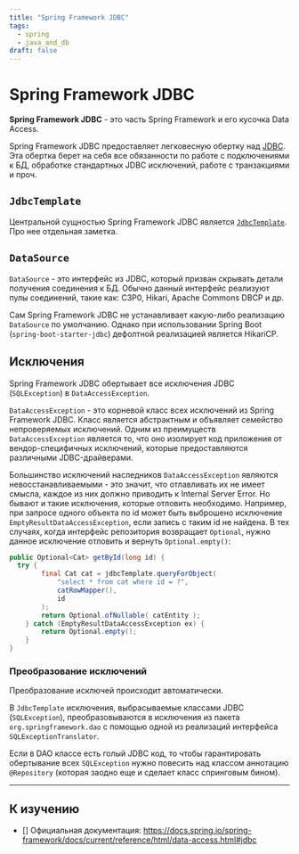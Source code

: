 ```yaml
---
title: "Spring Framework JDBC"
tags:
  - spring
  - java_and_db
draft: false
---
```


# Spring Framework JDBC

**Spring Framework JDBC** - это часть Spring Framework и его кусочка Data Access.

Spring Framework JDBC предоставляет легковесную обертку над [JDBC](../java/jdbc.md). 
Эта обертка берет на себя все обязанности по работе с подключениями к БД, обработке стандартных JDBC исключений, работе с транзакциями и проч.

## `JdbcTemplate`

Центральной сущностью Spring Framework JDBC является [`JdbcTemplate`](jdbc_template.md). Про нее отдельная заметка.

## `DataSource`

`DataSource` - это интерфейс из JDBC, который призван скрывать детали получения соединения к БД. 
Обычно данный интерфейс реализуют пулы соединений, такие как: C3P0, Hikari, Apache Commons DBCP и др.

Сам Spring Framework JDBC не устанавливает какую-либо реализацию `DataSource` по умолчанию.
Однако при использовании Spring Boot (`spring-boot-starter-jdbc`) дефолтной реализацией является HikariCP.

## Исключения

Spring Framework JDBC обертывает все исключения JDBC (`SQLException`) в `DataAccessException`.

`DataAccessException` - это корневой класс всех исключений из Spring Framework JDBC. Класс является абстрактным и объявляет семейство непроверяемых исключений. 
Одним из преимуществ `DataAccessException` является то, что оно изолирует код приложения от вендор-специфичных исключений, которые предоставляются различными JDBC-драйверами.

Большинство исключений наследников `DataAccessException` являются невосстанавливаемыми - это значит, что отлавливать их не имеет смысла, каждое из них должно приводить к Internal Server Error. 
Но бывают и такие исключения, которые отловить необходимо. Например, при запросе одного объекта по id может быть выброшено исключение `EmptyResultDataAccessException`, если запись с таким id не найдена. 
В тех случаях, когда интерфейс репозитория возвращает `Optional`, нужно данное исключение отловить и вернуть `Optional.empty()`:
```java
public Optional<Cat> getById(long id) {
  try {
		final Cat cat = jdbcTemplate.queryForObject(
			"select * from cat where id = ?",
			catRowMapper(),
			id
		);
		return Optional.ofNullable( catEntity );
	} catch (EmptyResultDataAccessException ex) {
		return Optional.empty();
	}
}
```


### Преобразование исключений

Преобразование исключей происходит автоматически.

В `JdbcTemplate` исключения, выбрасываемые классами JDBC (`SQLException`), преобразовываются в исключения из пакета `org.springframework.dao` с помощью одной из реализаций интерфейса `SQLExceptionTranslator`.

Если в DAO классе есть голый JDBC код, то чтобы гарантировать обертывание всех `SQLException` нужно повесить над классом аннотацию `@Repository` (которая заодно еще и сделает класс спринговым бином).

---
## К изучению

- [] Официальная документация: https://docs.spring.io/spring-framework/docs/current/reference/html/data-access.html#jdbc